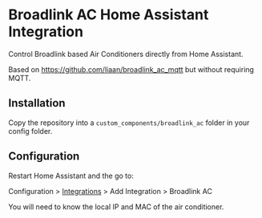 # Broadlink AC Home Assistant Integration

Control Broadlink based Air Conditioners directly from Home Assistant. 

Based on https://github.com/liaan/broadlink_ac_mqtt but without requiring MQTT.

## Installation

Copy the repository into a `custom_components/broadlink_ac` folder in your config folder.

## Configuration

Restart Home Assistant and the go to:

Configuration > [Integrations](https://my.home-assistant.io/redirect/integrations/) > Add Integration > Broadlink AC

You will need to know the local IP and MAC of the air conditioner.
